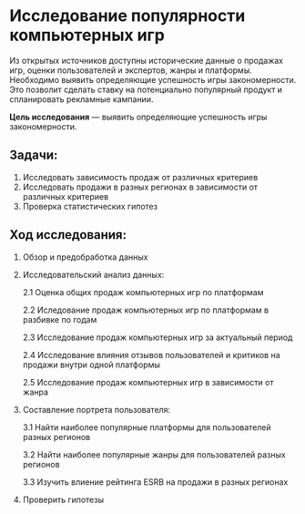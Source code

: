 # Исследование популярности компьютерных игр

Из открытых источников доступны исторические данные о продажах игр, оценки пользователей и экспертов, жанры и платформы. Необходимо выявить определяющие успешность игры закономерности. Это позволит сделать ставку на потенциально популярный продукт и спланировать рекламные кампании. 

**Цель исследования** — выявить определяющие успешность игры закономерности. 

## Задачи:

1. Исследовать зависимость продаж от различных критериев
2. Исследовать продажи в разных регионах в зависимости от различных критериев
3. Проверка статистических гипотез

## Ход исследования:

1. Обзор и предобработка данных

2. Исследовательский анализ данных:

   2.1 Оценка общих продаж компьютерных игр по платформам
   
   2.2 Иследование продаж компьютерных игр по платформам в разбивке по годам
   
   2.3 Исследование продаж компьютерных игр за актуальный период
   
   2.4 Исследование влияния отзывов пользователей и критиков на продажи внутри одной платформы
   
   2.5 Исследование продаж компьютерных игр в зависимости от жанра

3. Составление портрета пользователя:

   3.1 Найти наиболее популярные платформы для пользователей разных регионов
   
   3.2 Найти наиболее популярные жанры для пользователей разных регионов
   
   3.3 Изучить влиение рейтинга ESRB на продажи в разных регионах

4. Проверить гипотезы
